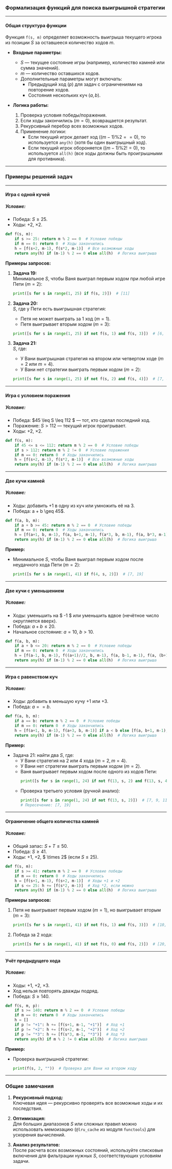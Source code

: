 ### Формализация функций для поиска выигрышной стратегии

---

#### **Общая структура функции**

Функция `f(s, m)` определяет возможность выигрыша текущего игрока из позиции $S$ за оставшееся количество ходов $m$. 

- **Входные параметры:**
  - $S$ — текущее состояние игры (например, количество камней или сумма значений).
  - $m$ — количество оставшихся ходов.
  - Дополнительные параметры могут включать:
    - Предыдущий ход ($p$) для задач с ограничениями на повторение ходов.
    - Состояния нескольких куч ($a, b$).

- **Логика работы:**
  1. Проверка условия победы/поражения.
  2. Если ходы закончились ($m = 0$), возвращается результат.
  3. Рекурсивный перебор всех возможных ходов.
  4. Применение логики:
     - Если текущий игрок делает ход ($(m-1) \% 2 == 0$), то используется `any(h)` (хотя бы один выигрышный ход).
     - Если текущий игрок обороняется ($(m-1) \% 2 != 0$), то используется `all(h)` (все ходы должны быть проигрышными для противника).

---

### Примеры решений задач

---

#### **Игра с одной кучей**

##### **Условие:**
- Победа: $S \geq 25$.
- Ходы: $+2$, $\times 2$.

```python
def f(s, m):
    if s >= 25: return m % 2 == 0  # Условие победы
    if m == 0: return 0  # Ходы закончились
    h = [f(s+2, m-1), f(s*2, m-1)]  # Все возможные ходы
    return any(h) if (m-1) % 2 == 0 else all(h)  # Логика выигрыша
```

**Примеры запросов:**

1. **Задача 19:**  
   Минимальное $S$, чтобы Ваня выиграл первым ходом при любой игре Пети ($m=2$):
   ```python
   print([s for s in range(1, 25) if f(s, 2)])  # [11]
   ```

2. **Задача 20:**  
   $S$, где у Пети есть выигрышная стратегия:
   - Петя не может выиграть за 1 ход ($m=1$).
   - Петя выигрывает вторым ходом ($m=3$):
   ```python
   print([s for s in range(1, 25) if not f(s, 1) and f(s, 3)])  # [6, 9, 10]
   ```

3. **Задача 21:**  
   $S$, где:
   - У Вани выигрышная стратегия на втором или четвертом ходе ($m=2$ или $m=4$).
   - У Вани нет стратегии выиграть первым ходом ($m=2$):
   ```python
   print([s for s in range(1, 25) if not f(s, 2) and f(s, 4)])  # [7, 8]
   ```

---

#### **Игра с условием поражения**

##### **Условие:**
- Победа: $45 \leq S \leq 112 $ — тот, кто сделал последний ход.
- Поражение: $S > 112$ — текущий игрок проигрывает.
- Ходы: $+2$, $\times 2$.

```python
def f(s, m):
    if 45 <= s <= 112: return m % 2 == 0  # Условие победы
    if s > 112: return m % 2 != 0  # Условие поражения
    if m == 0: return 0  # Ходы закончились
    h = [f(s+2, m-1), f(s*2, m-1)]  # Все возможные ходы
    return any(h) if (m-1) % 2 == 0 else all(h)  # Логика выигрыша
```

---

#### **Две кучи камней**

##### **Условие:**
- Ходы: добавить $+1$ в одну из куч или умножить её на 3.
- Победа:  a + b \geq 45$.

```python
def f(a, b, m):
    if a + b >= 45: return m % 2 == 0  # Условие победы
    if m == 0: return 0  # Ходы закончились
    h = [f(a+1, b, m-1), f(a, b+1, m-1), f(a*3, b, m-1), f(a, b*3, m-1)]  # Все возможные ходы
    return any(h) if (m-1) % 2 == 0 else all(h)  # Логика выигрыша
```

**Пример:**
- Минимальное $S$, чтобы Ваня выиграл первым ходом после неудачного хода Пети ($m=2$):
  ```python
  print([s for s in range(1, 41) if f(4, s, 2)])  # [7, 19]
  ```

---

#### **Две кучи с уменьшением**

##### **Условие:**
- Ходы: уменьшить на $ -1 $ или уменьшить вдвое (нечётное число округляется вверх).
- Победа: $a + b \leq 20$.
- Начальное состояние: $a = 10$, $b > 10$.

```python
def f(a, b, m):
    if a + b <= 20: return m % 2 == 0  # Условие победы
    if m == 0: return 0  # Ходы закончились
    h = [f(a-1, b, m-1), f((a+1)//2, b, m-1), f(a, b-1, m-1), f(a, (b+1)//2, m-1)]  # Все возможные ходы
    return any(h) if (m-1) % 2 == 0 else all(h)  # Логика выигрыша
```

---

#### **Игра с равенством куч**

##### **Условие:**
- Ходы: добавить в меньшую кучу $+1$ или $+3$.
- Победа: $a == b$.

```python
def f(a, b, m):
    if a == b: return m % 2 == 0  # Условие победы
    if m == 0: return 0  # Ходы закончились
    h = [f(a+1, b, m-1), f(a+3, b, m-1)] if a < b else [f(a, b+1, m-1), f(a, b+3, m-1)]  # Все возможные ходы
    return any(h) if (m-1) % 2 == 0 else all(h)  # Логика выигрыша
```

**Пример:**
- Задача 21: найти два $S$, где:
  - У Вани стратегия на 2 или 4 хода ($m=2, m=4$).
  - У Вани нет стратегии выиграть первым ходом ($m=2$).
  - Ваня выигрывает первым ходом после одного из ходов Пети:
    ```python
    print([s for s in range(1, 24) if not f(13, s, 2) and f(13, s, 4)])  # [5, 7, 19, 21]
    ```
  - Проверка третьего условия (ручной анализ):
    ```python
    print([s for s in range(1, 24) if not f(13, s, 2)])  # [7, 9, 11, 15, 17, 19]
    # Пересечение: [7, 19]
    ```

---

#### **Ограничение общего количества камней**

##### **Условие:**
- Общий запас: $S + T \leq 50$.
- Победа: $S \geq 41$.
- Ходы: $+1$, $+2$, $ \times 2$ (если $S \leq 25$).

```python
def f(s, m):
    if s >= 41: return m % 2 == 0  # Условие победы
    if m == 0: return 0  # Ходы закончились
    h = [f(s+1, m-1), f(s+2, m-1)]  # Ходы +1 и +2
    if s <= 25: h += [f(s*2, m-1)]  # Ход *2, если можно
    return any(h) if (m-1) % 2 == 0 else all(h)  # Логика выигрыша
```

**Примеры запросов:**

1. Петя не выигрывает первым ходом ($m=1$), но выигрывает вторым ($m=3$):
   ```python
   print([s for s in range(1, 41) if not f(s, 1) and f(s, 3)])  # [10, 18, 19, 36]
   ```

2. Победа за 2 хода:
   ```python
   print([s for s in range(1, 41) if not f(s, 0) and f(s, 2)])  # [20, 38]
   ```

---

#### **Учёт предыдущего хода**

##### **Условие:**
- Ходы: $+1$, $+2$, $\times 3$.
- Ход нельзя повторять дважды подряд.
- Победа: $S \geq 140$.

```python
def f(s, m, p):
    if s >= 140: return m % 2 == 0  # Условие победы
    if m == 0: return 0  # Ходы закончились
    h = []
    if p != "+1": h += [f(s+1, m-1, "+1")]  # Ход +1
    if p != "+2": h += [f(s+2, m-1, "+2")]  # Ход +2
    if p != "*3": h += [f(s*3, m-1, "*3")]  # Ход *3
    return any(h) if m % 2 != 0 else all(h)  # Логика выигрыша
```

**Пример:**
- Проверка выигрышной стратегии:
  ```python
  print(f(s, 2, ""))  # Проверка для Вани на втором ходу
  ```

---

### Общие замечания

1. **Рекурсивный подход:**  
   Ключевая идея — рекурсивно проверять все возможные ходы и их последствия.

2. **Оптимизация:**  
   Для больших диапазонов $S$ или сложных правил можно использовать мемоизацию (`@lru_cache` из модуля `functools`) для ускорения вычислений.

3. **Анализ результатов:**  
   После расчета всех возможных состояний, используйте списковые включения для фильтрации нужных $S$, соответствующих условиям задачи.
